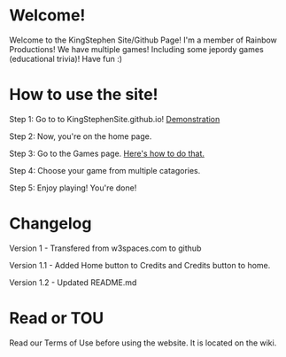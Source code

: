 # Welcome!

Welcome to the KingStephen Site/Github Page! I'm a member of Rainbow Productions! We have multiple games! Including some jepordy games (educational trivia)! Have fun :)


# How to use the site!

Step 1: Go to to KingStephenSite.github.io!
[Demonstration](https://user-images.githubusercontent.com/120324548/207057237-15d9b92f-4b55-4e8a-86db-f8eef53b578d.png)


Step 2: Now, you're on the home page.

Step 3: Go to the Games page. [Here's how to do that.](https://user-images.githubusercontent.com/120324548/207057732-cfe99a09-8477-4019-8425-2209d57470cc.gif)

Step 4: Choose your game from multiple catagories.

Step 5: Enjoy playing! You're done!

# Changelog

Version 1 - Transfered from w3spaces.com to github

Version 1.1 - Added Home button to Credits and Credits button to home.

Version 1.2 - Updated README.md


# Read or TOU

Read our Terms of Use before using the website. It is located on the wiki.
